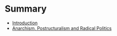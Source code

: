# Summary

* [Introduction](README.md)
* [Anarchism, Postructuralism and Radical Politics](anarchism-postructuralism-radical-politics.md)

